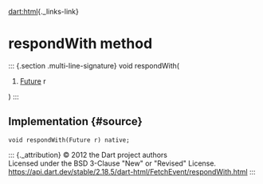 [dart:html](../../dart-html/dart-html-library){._links-link}

respondWith method
==================

::: {.section .multi-line-signature}
void respondWith(

1.  [Future](../../dart-async/future-class) r

)
:::

Implementation {#source}
--------------

``` {.language-dart data-language="dart"}
void respondWith(Future r) native;
```

::: {._attribution}
© 2012 the Dart project authors\
Licensed under the BSD 3-Clause \"New\" or \"Revised\" License.\
<https://api.dart.dev/stable/2.18.5/dart-html/FetchEvent/respondWith.html>
:::
